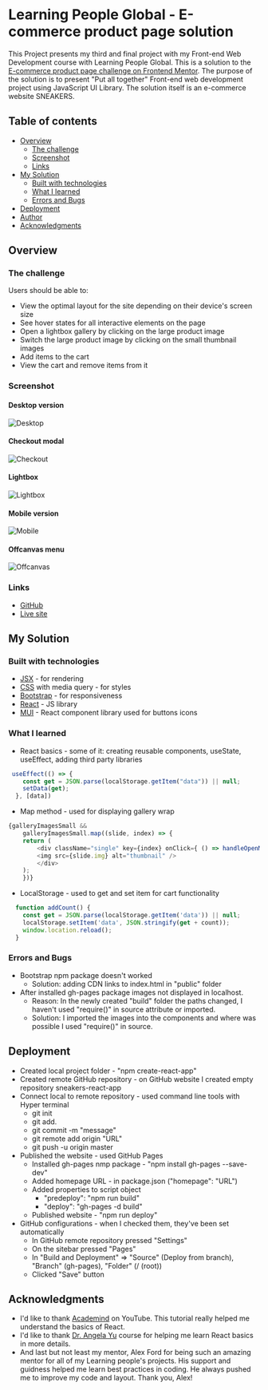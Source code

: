 # Learning People Global - E-commerce product page solution

This Project presents my third and final project with my Front-end Web Development
course with Learning People Global.
This is a solution to the [E-commerce product page challenge on Frontend Mentor](https://www.frontendmentor.io/challenges/ecommerce-product-page-UPsZ9MJp6).
The purpose of the solution is to present "Put all together" Front-end web development 
project using JavaScript UI Library.
The solution itself is an e-commerce website SNEAKERS.

## Table of contents

- [Overview](#overview)
  - [The challenge](#the-challenge)
  - [Screenshot](#screenshot)
  - [Links](#links)
- [My Solution](#my-solution)
  - [Built with technologies](#built-with-technologies)
  - [What I learned](#what-i-learned)
  - [Errors and Bugs](#errors-and-bugs)
- [Deployment](#deployment)
- [Author](#author)
- [Acknowledgments](#acknowledgments)

## Overview

### The challenge

Users should be able to:

- View the optimal layout for the site depending on their device's screen size
- See hover states for all interactive elements on the page
- Open a lightbox gallery by clicking on the large product image
- Switch the large product image by clicking on the small thumbnail images
- Add items to the cart
- View the cart and remove items from it

### Screenshot

#### Desktop version
![Desktop](./public/assets/screenshots/Desktop-page.png "Desktop-page")

#### Checkout modal
![Checkout](./public/assets/screenshots/Checkout-modal.png "Checkout-modal")

#### Lightbox
![Lightbox](./public/assets/screenshots/Lightbox.png "Lightbox")

#### Mobile version
![Mobile](./public/assets/screenshots/Mobile.png "Mobile")

#### Offcanvas menu
![Offcanvas](./public/assets/screenshots/Offcanvas.png "Offcanvas-menu")

### Links

- [GitHub](https://github.com/NDraganov/sneakers-react-app)
- [Live site](https://ndraganov.github.io/sneakers-react-app/)

## My Solution

### Built with technologies

- [JSX](https://reactjs.org/docs/introducing-jsx.html) - for rendering
- [CSS](https://www.w3.org/Style/CSS/Overview.en.html) with media query - for styles 
- [Bootstrap](https://getbootstrap.com) - for responsiveness
- [React](https://reactjs.org/) - JS library
- [MUI](https://mui.com) -  React component library used for buttons icons

### What I learned

* React basics - some of it: creating reusable components, useState, useEffect, 
  adding third party libraries
```js
 useEffect(() => {
    const get = JSON.parse(localStorage.getItem("data")) || null;
    setData(get);
  }, [data])
```

* Map method - used for displaying gallery wrap
```js
{galleryImagesSmall &&
    galleryImagesSmall.map((slide, index) => {
    return (
        <div className="single" key={index} onClick={ () => handleOpenModal(index) }>
        <img src={slide.img} alt="thumbnail" />
        </div>
    );
    })}
```

* LocalStorage - used to get and set item for cart functionality
```js
  function addCount() {
    const get = JSON.parse(localStorage.getItem('data')) || null;
    localStorage.setItem('data', JSON.stringify(get + count));
    window.location.reload();
  }
```

### Errors and Bugs

* Bootstrap npm package doesn't worked
  - Solution: adding CDN links to index.html in "public" folder
* After installed gh-pages package images not displayed in localhost.
  - Reason: In the newly created "build" folder the paths changed, I haven't 
    used "require()" in source attribute or imported.
  - Solution: I imported the images into the components and where was possible I
    used "require()" in source.

## Deployment

* Created local project folder - "npm create-react-app"
* Created remote GitHub repository - on GitHub website I created empty repository sneakers-react-app
* Connect local to remote repository - used command line tools with Hyper terminal
  - git init
  - git add.
  - git commit -m "message"
  - git remote add origin "URL"
  - git push -u origin master
* Published the website - used GitHub Pages
  - Installed gh-pages nmp package - "npm install gh-pages --save-dev"
  - Added homepage URL - in package.json ("homepage": "URL")
  - Added properties to script object
    - "predeploy": "npm run build"
    - "deploy": "gh-pages -d build"
  - Published website - "npm run deploy"
* GitHub configurations - when I checked them, they've been set automatically
  - In GitHub remote repository pressed "Settings"
  - On the sitebar pressed "Pages"
  - In "Build and Deployment" => "Source" (Deploy from branch), "Branch" (gh-pages), 
    "Folder" (/ (root))
  - Clicked "Save" button

## Acknowledgments

* I'd like to thank [Academind](https://www.youtube.com/watch?v=Dorf8i6lCuk) on YouTube.
  This tutorial really helped me understand the basics of React.
* I'd like to thank [Dr. Angela Yu](https://www.udemy.com/course/the-complete-web-development-bootcamp/learn/lecture/17038306#overview) course for helping me learn React basics in more details.
* And last but not least my mentor, Alex Ford for being such an amazing mentor for all of my 
  Learning people's projects. His support and guidness helped me learn best practices in coding. He always pushed me to improve my code and layout. Thank you, Alex!
